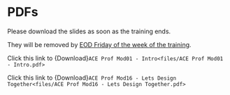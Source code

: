 # PDFs

Please download the slides as soon as the training ends.

They will be removed by <ins>EOD Friday of the week of the training</ins>. 

Click this link to {Download}`ACE Prof Mod01 - Intro<files/ACE Prof Mod01 - Intro.pdf>`

Click this link to {Download}`ACE Prof Mod16 - Lets Design Together<files/ACE Prof Mod16 - Lets Design Together.pdf>`
